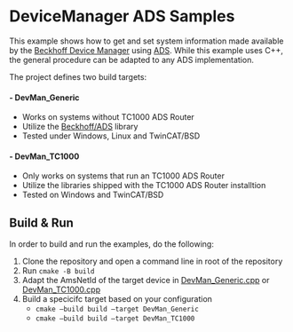 # DeviceManager ADS Samples

This example shows how to get and set system information made available by the [Beckhoff Device Manager](https://infosys.beckhoff.com/content/1033/devicemanager/262925835.html) using [ADS](https://infosys.beckhoff.com/content/1033/tcinfosys3/11291871243.html). While this example uses C++, the general procedure can be adapted to any ADS implementation. 

The project defines two build targets:
 
#### - DevMan_Generic
  - Works on systems without TC1000 ADS Router
  - Utilize the [Beckhoff/ADS](https://github.com/Beckhoff/ADS) library
  - Tested under Windows, Linux and TwinCAT/BSD
#### - DevMan_TC1000
  - Only works on systems that run an TC1000 ADS Router
  - Utilize the libraries shipped with the TC1000 ADS Router installtion
  - Tested on Windows and TwinCAT/BSD


## Build & Run
In order to build and run the examples, do the following:

1.	Clone the repository and open a command line in root of the repository
2.	Run `cmake -B build`
3.	Adapt the AmsNetId of the target device in [DevMan_Generic.cpp](https://github.com/Beckhoff/DeviceManager_ADS_Example/blob/main/DevMan_Generic.cpp) or [DevMan_TC1000.cpp](https://github.com/Beckhoff/DeviceManager_ADS_Example/blob/main/DevMan_TC1000.cpp)
4.	Build a specicifc target based on your configuration
    - `cmake –build build –target DevMan_Generic`
    - `cmake –build build –target DevMan_TC1000`
